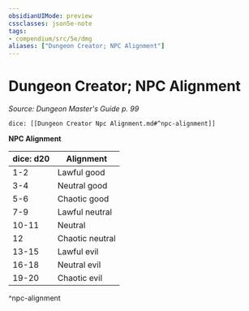 ```yaml
---
obsidianUIMode: preview
cssclasses: json5e-note
tags:
- compendium/src/5e/dmg
aliases: ["Dungeon Creator; NPC Alignment"]
---
```

# Dungeon Creator; NPC Alignment
*Source: Dungeon Master's Guide p. 99* 

`dice: [[Dungeon Creator Npc Alignment.md#^npc-alignment]]`

**NPC Alignment**

| dice: d20 | Alignment |
|-----------|-----------|
| 1-2 | Lawful good |
| 3-4 | Neutral good |
| 5-6 | Chaotic good |
| 7-9 | Lawful neutral |
| 10-11 | Neutral |
| 12 | Chaotic neutral |
| 13-15 | Lawful evil |
| 16-18 | Neutral evil |
| 19-20 | Chaotic evil |
^npc-alignment